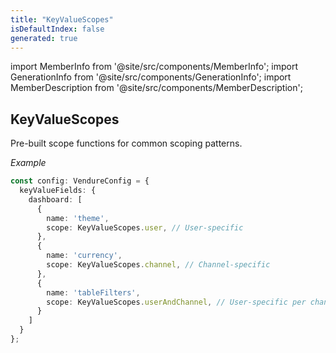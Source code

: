 ```yaml
---
title: "KeyValueScopes"
isDefaultIndex: false
generated: true
---
```

<!-- This file was generated from the Vendure source. Do not modify. Instead, re-run the "docs:build" script -->
import MemberInfo from '@site/src/components/MemberInfo';
import GenerationInfo from '@site/src/components/GenerationInfo';
import MemberDescription from '@site/src/components/MemberDescription';


## KeyValueScopes

<GenerationInfo sourceFile="packages/core/src/config/key-value/key-value-types.ts" sourceLine="140" packageName="@vendure/core" since="3.4.0" />

Pre-built scope functions for common scoping patterns.

*Example*

```ts
const config: VendureConfig = {
  keyValueFields: {
    dashboard: [
      {
        name: 'theme',
        scope: KeyValueScopes.user, // User-specific
      },
      {
        name: 'currency',
        scope: KeyValueScopes.channel, // Channel-specific
      },
      {
        name: 'tableFilters',
        scope: KeyValueScopes.userAndChannel, // User-specific per channel
      }
    ]
  }
};
```


